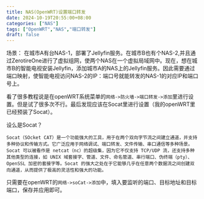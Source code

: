 ```yaml
---
title: NAS(OpenWRT)设置端口转发
date: 2024-10-19T20:55:00+08:00
categories: ["NAS"]
tags: ["OpenWRT","NAS","端口转发"]
draft: false
---
```

场景：
在城市A有台NAS-1，部署了Jellyfin服务。在城市B也有个NAS-2,并且通过ZerotireOne进行了虚拟组网，使两个NAS在一个虚拟局域网中。现在，想在城市B的智能电视安装Jellyfin，添加城市A的NAS上的Jellyfin服务。因此需要通过端口映射，使智能电视访问NAS-2的IP：端口号就能转发的NAS-1的对应IP和端口号上。

看了很多教程说是在openWRT系统菜单的``网络->防火墙->端口转发->添加``里进行设置。但是试了很多次不行。最后发现应该在Socat里进行设置（我的openWRT里已经预装了Socat）。

设么是Socat？
```
Socat（SOcket CAT）是一个功能强大的工具，用于在两个双向字节流之间建立通道，并支持多种协议和传输方式。它广泛应用于网络调试、端口转发、文件传输、串口通信等多种场景。Socat 可以被看作是 netcat（nc）的超级集，因为它不仅支持 TCP/UDP 流，还支持多种其他类型的连接，如 UNIX 域套接字、管道、文件、命名管道、串行端口、伪终端（pty）、OpenSSL 加密的套接字等。Socat 的强大之处在于它能够几乎在任意两个数据流之间创建双向通道，从而提供了极高的灵活性和强大的功能。
```
只需要在openWRT的``网络->soCat->添加``中，填入要监听的端口、目标地址和目标端口，保存并应用即可。
